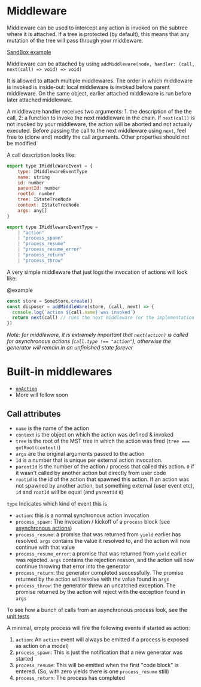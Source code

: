 # Middleware

Middleware can be used to intercept any action is invoked on the subtree where it is attached.
If a tree is protected (by default), this means that any mutation of the tree will pass through your middleware.

[SandBox example](https://codesandbox.io/s/mQrqy8j73)

Middleware can be attached by using `addMiddleware(node, handler: (call, next(call) => void) => void)`

It is allowed to attach multiple middlewares. The order in which middleware is invoked is inside-out:
local middleware is invoked before parent middleware. On the same object, earlier attached middleware is run before later attached middleware.

A middleware handler receives two arguments: 1. the description of the the call, 2: a function to invoke the next middleware in the chain.
If `next(call)` is not invoked by your middleware, the action will be aborted and not actually executed.
Before passing the call to the next middleware using `next`, feel free to (clone and) modify the call arguments. Other properties should not be modified

A call description looks like:

```javascript
export type IMiddleWareEvent = {
    type: IMiddlewareEventType
    name: string
    id: number
    parentId: number
    rootId: number
    tree: IStateTreeNode
    context: IStateTreeNode
    args: any[]
}

export type IMiddlewareEventType =
    | "action"
    | "process_spawn"
    | "process_resume"
    | "process_resume_error"
    | "process_return"
    | "process_throw"
```

A very simple middleware that just logs the invocation of actions will look like:

@example
```typescript
const store = SomeStore.create()
const disposer = addMiddleWare(store, (call, next) => {
  console.log(`action ${call.name} was invoked`)
  return next(call) // runs the next middleware (or the implementation of the targeted action if there is no middleware to run left)
})
```

_Note: for middleware, it is extremely important that `next(action)` is called for asynchronous actions (`call.type !== "action"`), otherwise the generator will remain in an unfinished state forever_

# Built-in middlewares

* [`onAction`](https://github.com/mobxjs/mobx-state-tree/blob/09708ba86d04f433cc23fbcb6d1dc4db170f798e/src/core/action.ts#L174)
* More will follow soon

## Call attributes

* `name` is the name of the action
* `context` is the object on which the action was defined & invoked
* `tree` is the root of the MST tree in which the action was fired (`tree === getRoot(context)`)
* `args` are the original arguments passed to the action
* `id` is a number that is unique per external action invocation.
* `parentId` is the number of the action / process that called this action. `0` if it wasn't called by another action but directly from user code
* `rootid` is the id of the action that spawned this action. If an action was not spawned by another action, but something external (user event etc), `id` and `rootId` will be equal (and `parentid` `0`)

`type` Indicates which kind of event this is

* `action`: this is a normal synchronous action invocation
* `process_spawn`: The invocation / kickoff of a `process` block (see [asynchronous actions](async-actions.md))
* `process_resume`: a promise that was returned from `yield` earlier has resolved. `args` contains the value it resolved to, and the action will now continue with that value
* `process_resume_error`: a promise that was returned from `yield` earlier was rejected. `args` contains the rejection reason, and the action will now continue throwing that error into the generator
* `process_return`: the generator completed successfully. The promise returned by the action will resolve with the value found in `args`
* `process_throw`: the generator threw an uncatched exception. The promise returned by the action will reject with the exception found in `args`

To see how a bunch of calls from an asynchronous process look, see the [unit tests](https://github.com/mobxjs/mobx-state-tree/blob/09708ba86d04f433cc23fbcb6d1dc4db170f798e/test/async.ts#L289)

A minimal, empty process will fire the following events if started as action:

1. `action`: An `action` event will always be emitted if a process is exposed as action on a model)
2. `process_spawn`: This is just the notification that a new generator was started
3. `process_resume`: This will be emitted when the first "code block" is entered. (So, with zero yields there is one `process_resume`  still)
4. `process_return`: The process has completed